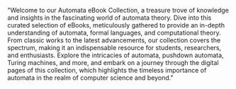 "Welcome to our Automata eBook Collection, a treasure trove of knowledge and insights in the fascinating world of automata theory. Dive into this curated selection of eBooks, meticulously gathered to provide an in-depth understanding of automata, formal languages, and computational theory. From classic works to the latest advancements, our collection covers the spectrum, making it an indispensable resource for students, researchers, and enthusiasts. Explore the intricacies of automata, pushdown automata, Turing machines, and more, and embark on a journey through the digital pages of this collection, which highlights the timeless importance of automata in the realm of computer science and beyond."
